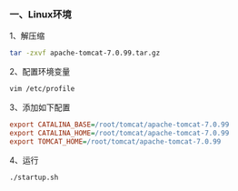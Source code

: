 ### 一、Linux环境

1、解压缩

```bash
tar -zxvf apache-tomcat-7.0.99.tar.gz 
```

2、配置环境变量

```bash
vim /etc/profile
```

3、添加如下配置

```ini
export CATALINA_BASE=/root/tomcat/apache-tomcat-7.0.99
export CATALINA_HOME=/root/tomcat/apache-tomcat-7.0.99
export TOMCAT_HOME=/root/tomcat/apache-tomcat-7.0.99
```

4、运行

```bash
./startup.sh
```

